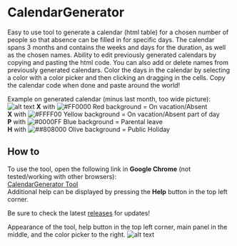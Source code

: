 # CalendarGenerator

Easy to use tool to generate a calendar (html table) for a chosen number of people so that absence can be filled in for specific days.
The calendar spans 3 months and contains the weeks and days for the duration, as well as the chosen names. Ability to edit previously generated calendars by copying and pasting the html code. You can also add or delete names from previously generated calendars.
Color the days in the calendar by selecting a color with a color picker and then clicking an dragging in the cells. Copy the calendar code when done and paste around the world!

Example on generated calendar (minus last month, too wide picture):
![alt text](https://user-images.githubusercontent.com/34168761/33567842-cbb877d6-d924-11e7-90fc-75f669364bcb.png)
**X** with ![#FF0000](https://placehold.it/15/FF0000/000000?text=+) Red background = On vacation/Absent </br>
**X** with ![#FFFF00](https://placehold.it/15/FFFF00/000000?text=+) Yellow background = On vacation/Absent part of day  </br>
**P** with ![#0000FF](https://placehold.it/15/0000FF/000000?text=+) Blue background = Parental leave  </br>
**H** with ![##808000](https://placehold.it/15/808000/000000?text=+) Olive background = Public Holiday  </br>

## How to
To use the tool, open the following link in **Google Chrome** (not tested/working with other browsers): </br>
[CalendarGenerator Tool](http://htmlpreview.github.io/?https://github.com/Pidlik/CalendarGenerator/blob/master/CalendarGenerator/index.html) </br>
Additional help can be displayed by pressing the **Help** button in the top left corner. </br>

Be sure to check the latest [releases](https://github.com/Pidlik/CalendarGenerator/releases) for updates! </br>

Appearance of the tool, help button in the top left corner, main panel in the middle, and the color picker to the right.
![alt text](https://user-images.githubusercontent.com/34168761/33600021-550de704-d9a8-11e7-960f-aeac85be992f.png)
